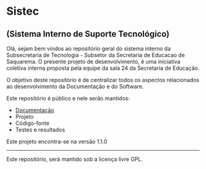 # Sistec
## (Sistema Interno de Suporte Tecnológico)

Olá, sejam bem vindos ao repositório geral do sistema interno da Subsecretaria de Tecnologia - Subsetor da Secretaria de Educacao de Saquarema. O presente projeto de desenvolvimento, é uma iniciativa coletiva interna proposta pela equipe da sala 24 da Secretaria de Educação.

O objetivo deste repositório é de centralizar todos os aspectos relacionados ao desenvolvimento da Documentaçāo e do Software.

Este repositório é público e nele serāo mantidos:

- [Documentaçāo](./docs/requisitos/especificacao.md)
- Projeto
- Código-fonte
- Testes e resultados

Este projeto encontra-se na versão 1.1.0
________________________________
Este repositório, será mantido sob a licença livre GPL.
